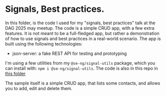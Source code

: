 # Signals, Best practices.

In this folder, is the code I used for my "signals, best practices" talk at the DAG 2025 may meetup.
The code is a simple CRUD app, with a few extra features. It is not meant to be a full-fledged app, but rather a demonstration of how to use signals and best practices in a real-world scenario.
The app is built using the following technologies:
- json-server: a fake REST API for testing and prototyping


I'm using a few utilities from my `@se-ng/signal-utils` package, which you can install with: `npm i @se-ng/signal-utils`.
The code is also in this repo in [this folder](../../../projects/se-ng/signal-utils/)

The sample itself is a simple CRUD app, that lists some contacts, and allows you to add, edit and delete them.

